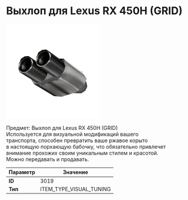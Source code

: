 # Выхлоп для Lexus RX 450H (GRID)

![Item Image](../img/3019.webp?raw=true)

Предмет: Выхлоп для Lexus RX 450H (GRID)<br>Используется для визуальной модификаций вашего<br>транспорта, способен превратить ваше ржавое корыто<br>в настоящую порхающую бабочку, что обязательно привлечет<br>внимание прохожих своим уникальным стилем и красотой.<br>Можно передавать и продавать.


| Параметр | Значение |
|----------|----------|
| **ID** | 3019 |
| **Тип** | ITEM_TYPE_VISUAL_TUNING |

